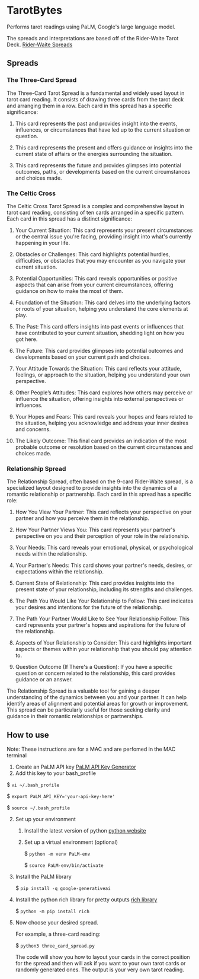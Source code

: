 # TarotBytes
Performs tarot readings using PaLM, Google's large language model.

The spreads and interpretations are based off of the Rider-Waite Tarot Deck. [Rider-Waite Spreads](https://psychiclibrary.com/tarot-card-spreads/)

## Spreads 

### The Three-Card Spread
The Three-Card Tarot Spread is a fundamental and widely used layout in tarot card reading. It consists of drawing three cards from the tarot deck and arranging them in a row. Each card in this spread has a specific significance:

1. This card represents the past and provides insight into the events, influences, or circumstances that have led up to the current situation or question.

2. This card represents the present and offers guidance or insights into the current state of affairs or the energies surrounding the situation.

3.  This card represents the future and provides glimpses into potential outcomes, paths, or developments based on the current circumstances and choices made.

### The Celtic Cross

The Celtic Cross Tarot Spread is a complex and comprehensive layout in tarot card reading, consisting of ten cards arranged in a specific pattern. Each card in this spread has a distinct significance:

1. Your Current Situation: This card represents your present circumstances or the central issue you're facing, providing insight into what's currently happening in your life.

2. Obstacles or Challenges: This card highlights potential hurdles, difficulties, or obstacles that you may encounter as you navigate your current situation.

3. Potential Opportunities: This card reveals opportunities or positive aspects that can arise from your current circumstances, offering guidance on how to make the most of them.

4. Foundation of the Situation: This card delves into the underlying factors or roots of your situation, helping you understand the core elements at play.

5. The Past: This card offers insights into past events or influences that have contributed to your current situation, shedding light on how you got here.

6. The Future: This card provides glimpses into potential outcomes and developments based on your current path and choices.

7. Your Attitude Towards the Situation: This card reflects your attitude, feelings, or approach to the situation, helping you understand your own perspective.

8. Other People’s Attitudes: This card explores how others may perceive or influence the situation, offering insights into external perspectives or influences.

9. Your Hopes and Fears: This card reveals your hopes and fears related to the situation, helping you acknowledge and address your inner desires and concerns.

10. The Likely Outcome: This final card provides an indication of the most probable outcome or resolution based on the current circumstances and choices made.


### Relationship Spread
The Relationship Spread, often based on the 9-card Rider-Waite spread, is a specialized layout designed to provide insights into the dynamics of a romantic relationship or partnership. Each card in this spread has a specific role:

 1. How You View Your Partner: This card reflects your perspective on
    your partner and how you perceive them in the relationship.
    
 2. How Your Partner Views You: This card represents your partner's
    perspective on you and their perception of your role in the
    relationship.
    
   3. Your Needs: This card reveals your emotional, physical, or
    psychological needs within the relationship.
    
4. Your Partner's Needs: This card shows your partner's needs, desires,
    or expectations within the relationship.
    
5. Current State of Relationship: This card provides insights into the
    present state of your relationship, including its strengths and
    challenges.
    
6. The Path You Would Like Your Relationship to Follow: This card
    indicates your desires and intentions for the future of the
    relationship.
    
7. The Path Your Partner Would Like to See Your Relationship Follow:
    This card represents your partner's hopes and aspirations for the
    future of the relationship.
    
8. Aspects of Your Relationship to Consider: This card highlights
    important aspects or themes within your relationship that you should
    pay attention to.
    
9. Question Outcome (If There's a Question): If you have a specific
    question or concern related to the relationship, this card provides
    guidance or an answer.

The Relationship Spread is a valuable tool for gaining a deeper understanding of the dynamics between you and your partner. It can help identify areas of alignment and potential areas for growth or improvement. This spread can be particularly useful for those seeking clarity and guidance in their romantic relationships or partnerships.

## How to use
Note: These instructions are for a MAC and are perfomed in the MAC terminal 
1. Create an PaLM API key [PaLM API Key Generator](https://developers.generativeai.google/tutorials/setup)
 2.  Add this key to your bash_profile
    
   $ `vi ~/.bash_profile`

   $ `export PaLM_API_KEY='your-api-key-here'`
   
   $ `source ~/.bash_profile`

2. Set up your environment
	1. Install the latest version of python [python website](https://www.python.org/downloads/)
	2. Set up a virtual environment (optional)
    
		$ `python -m venv PaLM-env`

		$ `source PaLM-env/bin/activate`

3. Install the PaLM library
   
	$ `pip install -q google-generativeai`

5. Install the python rich library for pretty outputs [rich library](https://github.com/Textualize/rich)

	$ `python -m pip install rich`

7.  Now choose your desired spread.
		
	For example, a three-card reading:

	$ `python3 three_card_spread.py`

	The code will show you how to layout your cards in the correct position for the spread and then will ask if you want to your own tarot cards or randomly generated ones. 
	The output is your very own tarot reading.
